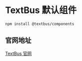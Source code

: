 # TextBus 默认组件

```
npm install @textbus/components
```

## 官网地址
[TextBus 官网](https://textbus.tanboui.com)
